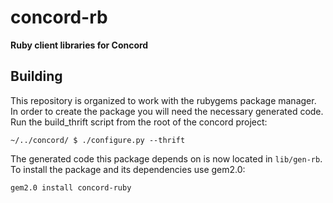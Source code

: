 # concord-rb

**Ruby client libraries for Concord**

## Building

This repository is organized to work with the rubygems package manager.
In order to create the package you will need the necessary generated code.
Run the build_thrift script from the root of the concord project:
```
~/../concord/ $ ./configure.py --thrift
```

The generated code this package depends on is now located in ``lib/gen-rb``.
To install the package and its dependencies use gem2.0:
```
gem2.0 install concord-ruby
```
